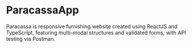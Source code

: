 # ParacassaApp
Paracassa is responsive furnishing website created using ReactJS and TypeScript, featuring multi-modal  structures and validated forms, with API testing via Postman.
